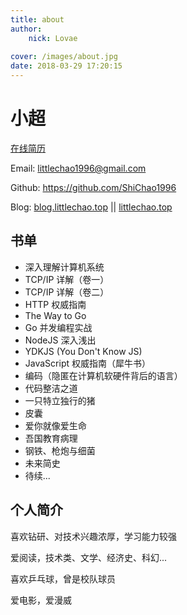 ```yaml
---
title: about
author:
    nick: Lovae
    
cover: /images/about.jpg
date: 2018-03-29 17:20:15
---
```

# 小超 
[在线简历](http://resume.littlechao.top/resume_en.pdf)

Email:  littlechao1996@gmail.com

Github:  https://github.com/ShiChao1996

Blog:  [blog.littlechao.top](blog.littlechao.top) || [littlechao.top](littlechao.top)

## 书单
* 深入理解计算机系统
* TCP/IP 详解（卷一）
* TCP/IP 详解（卷二）
* HTTP 权威指南
* The Way to Go
* Go 并发编程实战
* NodeJS 深入浅出
* YDKJS (You Don't Know JS)
* JavaScript 权威指南（犀牛书）
* 编码（隐匿在计算机软硬件背后的语言）
* 代码整洁之道
* 一只特立独行的猪
* 皮囊
* 爱你就像爱生命
* 吾国教育病理
* 钢铁、枪炮与细菌
* 未来简史
* 待续...

## 个人简介

喜欢钻研、对技术兴趣浓厚，学习能力较强

爱阅读，技术类、文学、经济史、科幻...

喜欢乒乓球，曾是校队球员

爱电影，爱漫威




